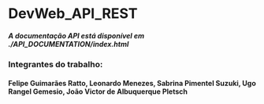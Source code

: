 ﻿# DevWeb_API_REST


##### A documentação API está disponível em ./API_DOCUMENTATION/index.html



### Integrantes do trabalho:
#### Felipe Guimarães Ratto, Leonardo Menezes, Sabrina Pimentel Suzuki, Ugo Rangel Gemesio, João Victor de Albuquerque Pletsch
